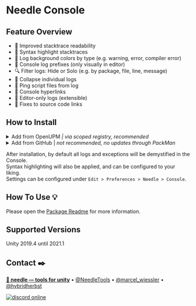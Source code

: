 ﻿# Needle Console
 
## **Feature Overview**
- 🔮 Improved stacktrace readability
- 🎨 Syntax highlight stacktraces
- 🚦 Log background colors by type (e.g. warning, error, compiler error)
- 📍 Console log prefixes (only visually in editor)
- 🔍 Filter logs: Hide or Solo (e.g. by package, file, line, message)
- 🍔 Collapse individual logs
- 📯 Ping script files from log
- 🔗 Console hyperlinks
- 📑 Editor-only logs (extensible)
- 🧁 Fixes to source code links

## How to Install

<details>
<summary>Add from OpenUPM <em>| via scoped registry, recommended</em></summary>

This package is available on OpenUPM: https://openupm.com/packages/com.needle.console

To add it the package to your project:

- open `Edit/Project Settings/Package Manager`
- add a new Scoped Registry:
  ```
  Name: OpenUPM
  URL:  https://package.openupm.com/
  Scope(s): com.needle
  ```
- click <kbd>Save</kbd>
- open Package Manager
- click <kbd>+</kbd>
- select <kbd>Add from Git URL</kbd>
- paste `com.needle.console`
- click <kbd>Add</kbd>
</details>

<details>
<summary>Add from GitHub | <em>not recommended, no updates through PackMan</em></summary>

You can also add it directly from GitHub on Unity 2019.4+. Note that you won't be able to receive updates through Package Manager this way, you'll have to update manually.

- open Package Manager
- click <kbd>+</kbd>
- select <kbd>Add from Git URL</kbd>
- paste `https://github.com/needle-tools/console.git?path=/package`
- click <kbd>Add</kbd>
</details>

After installation, by default all logs and exceptions will be demystified in the Console.<br>
Syntax highlighting will also be applied, and can be configured to your liking.<br/>
Settings can be configured under ``Edit > Preferences > Needle > Console``.


## How To Use 💡
Please open the <a href="https://github.com/needle-tools/demystify/blob/main/package/Readme.md">Package Readme</a> for more information.

## Supported Versions
Unity 2019.4 until 2021.1

## Contact ✒️
<b>[🌵 needle — tools for unity](https://needle.tools)</b> • 
[@NeedleTools](https://twitter.com/NeedleTools) • 
[@marcel_wiessler](https://twitter.com/marcel_wiessler) • 
[@hybridherbst](https://twitter.com/hybridherbst)

[![discord online](https://img.shields.io/discord/717429793926283276?label=Needle&logo=discord&style=social)](https://discord.gg/CFZDp4b)


